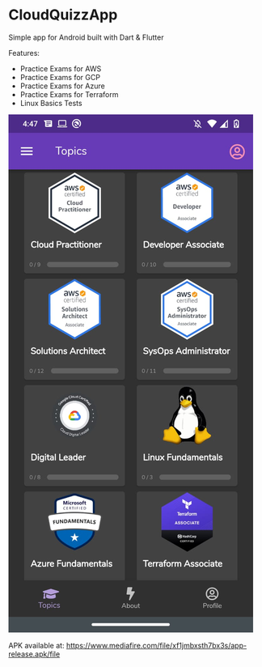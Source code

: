 # CloudQuizzApp

Simple app for Android built with Dart & Flutter

Features:
- Practice Exams for AWS
- Practice Exams for GCP
- Practice Exams for Azure
- Practice Exams for Terraform
- Linux Basics Tests

![Main Menu of the App](https://github.com/Alan-Rodz/CloudQuizApp/blob/main/showcase/index.jpg)

APK available at: https://www.mediafire.com/file/xf1jmbxsth7bx3s/app-release.apk/file
